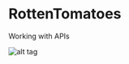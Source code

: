 # RottenTomatoes
Working with APIs

![alt tag](https://raw.github.com/adeysalyards/rottentomatoes/master/images/RottenTomatoes.gif)
